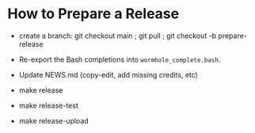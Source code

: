 How to Prepare a Release
========================

* create a branch: git checkout main ; git pull ; git checkout -b prepare-release

* Re-export the Bash completions into `wormhole_complete.bash`.

* Update NEWS.md (copy-edit, add missing credits, etc)

* make release

* make release-test

* make release-upload
